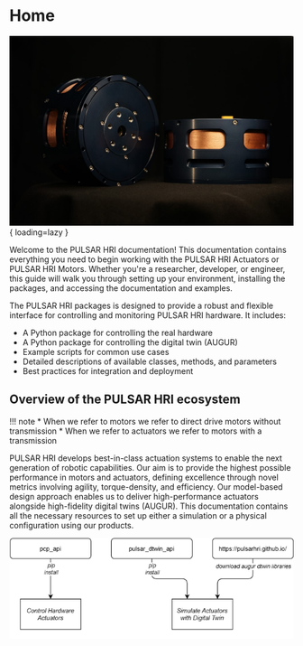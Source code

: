 # Home

![Pulsar](assets/images/P98_01.jpg){ loading=lazy }

Welcome to the PULSAR HRI documentation! This documentation contains everything you need to begin working with the PULSAR HRI Actuators or PULSAR HRI Motors. Whether you're a researcher, developer, or engineer, this guide will walk you through setting up your environment, installing the packages, and accessing the documentation and examples.

The PULSAR HRI packages is designed to provide a robust and flexible interface for controlling and monitoring PULSAR HRI hardware. It includes:

* A Python package for controlling the real hardware
* A Python package for controlling the digital twin (AUGUR)
* Example scripts for common use cases
* Detailed descriptions of available classes, methods, and parameters
* Best practices for integration and deployment

## Overview of the PULSAR HRI ecosystem

!!! note
    * When we refer to motors we refer to direct drive motors without transmission
    * When we refer to actuators we refer to motors with a transmission

PULSAR HRI develops best-in-class actuation systems to enable the next generation of robotic capabilities. Our aim is to provide the highest possible performance in motors and actuators, defining excellence through novel metrics involving agility, torque-density, and efficiency. Our model-based design approach enables us to deliver high-performance actuators alongside high-fidelity digital twins (AUGUR). This documentation contains all the necessary resources to set up either a simulation or a physical configuration using our products.

![High level ecosystem diagram](assets/images/high_level_diagram.png)
